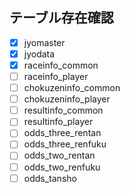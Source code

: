 ## テーブル存在確認

- [x] jyomaster
- [x] jyodata
- [x] raceinfo_common
- [ ] raceinfo_player
- [ ] chokuzeninfo_common
- [ ] chokuzeninfo_player
- [ ] resultinfo_common
- [ ] resultinfo_player
- [ ] odds_three_rentan
- [ ] odds_three_renfuku
- [ ] odds_two_rentan
- [ ] odds_two_renfuku
- [ ] odds_tansho
